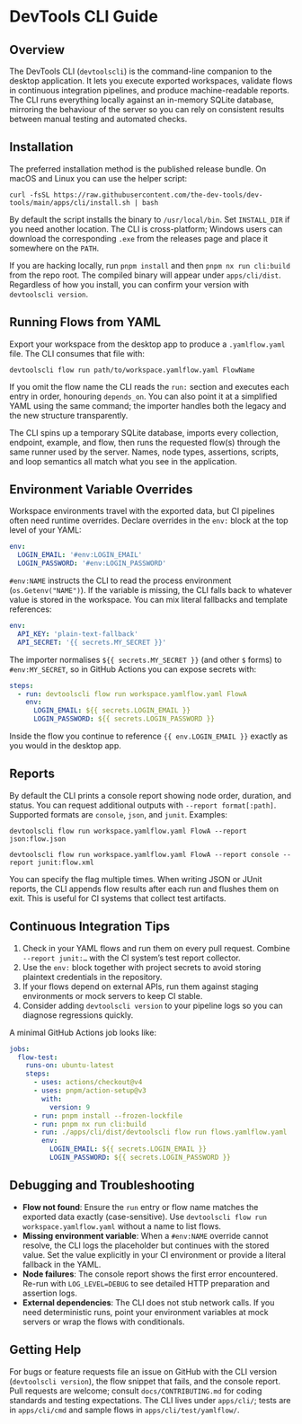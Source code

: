 # DevTools CLI Guide

## Overview

The DevTools CLI (`devtoolscli`) is the command-line companion to the desktop application. It lets you execute exported workspaces, validate flows in continuous integration pipelines, and produce machine-readable reports. The CLI runs everything locally against an in-memory SQLite database, mirroring the behaviour of the server so you can rely on consistent results between manual testing and automated checks.

## Installation

The preferred installation method is the published release bundle. On macOS and Linux you can use the helper script:

```
curl -fsSL https://raw.githubusercontent.com/the-dev-tools/dev-tools/main/apps/cli/install.sh | bash
```

By default the script installs the binary to `/usr/local/bin`. Set `INSTALL_DIR` if you need another location. The CLI is cross-platform; Windows users can download the corresponding `.exe` from the releases page and place it somewhere on the `PATH`.

If you are hacking locally, run `pnpm install` and then `pnpm nx run cli:build` from the repo root. The compiled binary will appear under `apps/cli/dist`. Regardless of how you install, you can confirm your version with `devtoolscli version`.

## Running Flows from YAML

Export your workspace from the desktop app to produce a `.yamlflow.yaml` file. The CLI consumes that file with:

```
devtoolscli flow run path/to/workspace.yamlflow.yaml FlowName
```

If you omit the flow name the CLI reads the `run:` section and executes each entry in order, honouring `depends_on`. You can also point it at a simplified YAML using the same command; the importer handles both the legacy and the new structure transparently.

The CLI spins up a temporary SQLite database, imports every collection, endpoint, example, and flow, then runs the requested flow(s) through the same runner used by the server. Names, node types, assertions, scripts, and loop semantics all match what you see in the application.

## Environment Variable Overrides

Workspace environments travel with the exported data, but CI pipelines often need runtime overrides. Declare overrides in the `env:` block at the top level of your YAML:

```yaml
env:
  LOGIN_EMAIL: '#env:LOGIN_EMAIL'
  LOGIN_PASSWORD: '#env:LOGIN_PASSWORD'
```

`#env:NAME` instructs the CLI to read the process environment (`os.Getenv("NAME")`). If the variable is missing, the CLI falls back to whatever value is stored in the workspace. You can mix literal fallbacks and template references:

```yaml
env:
  API_KEY: 'plain-text-fallback'
  API_SECRET: '{{ secrets.MY_SECRET }}'
```

The importer normalises `${{ secrets.MY_SECRET }}` (and other `$` forms) to `#env:MY_SECRET`, so in GitHub Actions you can expose secrets with:

```yaml
steps:
  - run: devtoolscli flow run workspace.yamlflow.yaml FlowA
    env:
      LOGIN_EMAIL: ${{ secrets.LOGIN_EMAIL }}
      LOGIN_PASSWORD: ${{ secrets.LOGIN_PASSWORD }}
```

Inside the flow you continue to reference `{{ env.LOGIN_EMAIL }}` exactly as you would in the desktop app.

## Reports

By default the CLI prints a console report showing node order, duration, and status. You can request additional outputs with `--report format[:path]`. Supported formats are `console`, `json`, and `junit`. Examples:

```
devtoolscli flow run workspace.yamlflow.yaml FlowA --report json:flow.json

devtoolscli flow run workspace.yamlflow.yaml FlowA --report console --report junit:flow.xml
```

You can specify the flag multiple times. When writing JSON or JUnit reports, the CLI appends flow results after each run and flushes them on exit. This is useful for CI systems that collect test artifacts.

## Continuous Integration Tips

1. Check in your YAML flows and run them on every pull request. Combine `--report junit:…` with the CI system’s test report collector.
2. Use the `env:` block together with project secrets to avoid storing plaintext credentials in the repository.
3. If your flows depend on external APIs, run them against staging environments or mock servers to keep CI stable.
4. Consider adding `devtoolscli version` to your pipeline logs so you can diagnose regressions quickly.

A minimal GitHub Actions job looks like:

```yaml
jobs:
  flow-test:
    runs-on: ubuntu-latest
    steps:
      - uses: actions/checkout@v4
      - uses: pnpm/action-setup@v3
        with:
          version: 9
      - run: pnpm install --frozen-lockfile
      - run: pnpm nx run cli:build
      - run: ./apps/cli/dist/devtoolscli flow run flows.yamlflow.yaml
        env:
          LOGIN_EMAIL: ${{ secrets.LOGIN_EMAIL }}
          LOGIN_PASSWORD: ${{ secrets.LOGIN_PASSWORD }}
```

## Debugging and Troubleshooting

- **Flow not found**: Ensure the `run` entry or flow name matches the exported data exactly (case-sensitive). Use `devtoolscli flow run workspace.yamlflow.yaml` without a name to list flows.
- **Missing environment variable**: When a `#env:NAME` override cannot resolve, the CLI logs the placeholder but continues with the stored value. Set the value explicitly in your CI environment or provide a literal fallback in the YAML.
- **Node failures**: The console report shows the first error encountered. Re-run with `LOG_LEVEL=DEBUG` to see detailed HTTP preparation and assertion logs.
- **External dependencies**: The CLI does not stub network calls. If you need deterministic runs, point your environment variables at mock servers or wrap the flows with conditionals.

## Getting Help

For bugs or feature requests file an issue on GitHub with the CLI version (`devtoolscli version`), the flow snippet that fails, and the console report. Pull requests are welcome; consult `docs/CONTRIBUTING.md` for coding standards and testing expectations. The CLI lives under `apps/cli/`; tests are in `apps/cli/cmd` and sample flows in `apps/cli/test/yamlflow/`.
